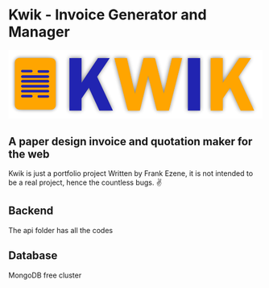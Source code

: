 # Kwik - Invoice Generator and Manager

![Kwik](public/kwik_logo.png)

## A paper design invoice and quotation maker for the web
  
Kwik is just a portfolio project Written by Frank Ezene, 
it is not intended to be a real project, hence the countless bugs. ✌

## Backend 

The api folder has all the codes

## Database 

MongoDB free cluster

